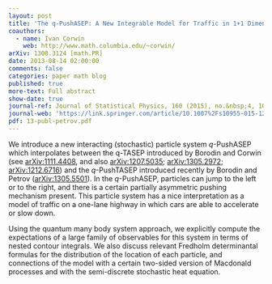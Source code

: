 ```yaml
---
layout: post
title: 'The q-PushASEP: A New Integrable Model for Traffic in 1+1 Dimension'
coauthors:
  - name: Ivan Corwin
    web: http://www.math.columbia.edu/~corwin/
arXiv: 1308.3124 [math.PR]
date: 2013-08-14 02:00:00
comments: false
categories: paper math blog
published: true
more-text: Full abstract
show-date: true
journal-ref: Journal of Statistical Physics, 160 (2015), no.&nbsp;4, 1005–1026
journal-web: 'https://link.springer.com/article/10.1007%2Fs10955-015-1218-9'
pdf: 13-publ-petrov.pdf
---
```


We introduce a new interacting (stochastic) particle system $q$-PushASEP which
interpolates between the q-TASEP introduced by Borodin and Corwin (see
<a href="https://arxiv.org/abs/1111.4408">arXiv:1111.4408</a>, and also <a href="https://arxiv.org/abs/1207.5035">arXiv:1207.5035</a>; <a href="https://arxiv.org/abs/1305.2972">arXiv:1305.2972</a>; <a href="https://arxiv.org/abs/1212.6716">arXiv:1212.6716</a>)
and the $q$-PushTASEP introduced recently by Borodin and Petrov
(<a href="https://arxiv.org/abs/1305.5501">arXiv:1305.5501</a>).<!--more--> In the $q$-PushASEP, particles can jump to the left or to the
right, and there is a certain partially asymmetric pushing mechanism present.
This particle system has a nice interpretation as a model of traffic on a
one-lane highway in which cars are able to accelerate or slow down.

Using the quantum many body system approach, we explicitly compute the
expectations of a large family of observables for this system in terms of
nested contour integrals. We also discuss relevant Fredholm determinantal
formulas for the distribution of the location of each particle, and connections
of the model with a certain two-sided version of Macdonald processes and with
the semi-discrete stochastic heat equation.
